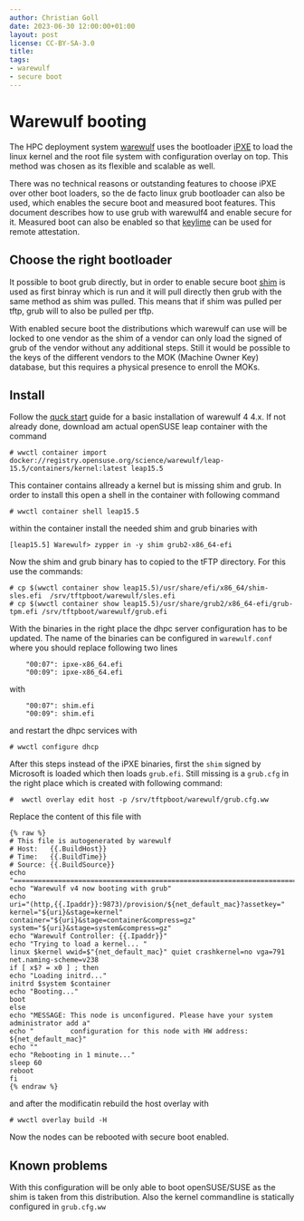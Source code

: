 ```yaml
---
author: Christian Goll
date: 2023-06-30 12:00:00+01:00
layout: post
license: CC-BY-SA-3.0
title: 
tags:
- warewulf
- secure boot
---
```

# Warewulf booting

The HPC deployment system [warewulf](https://github.com/hpcng/warewulf) uses the bootloader [iPXE](https://github.com/ipxe/ipxe) to load the linux kernel and the root file system with configuration overlay on top. This method was chosen as its flexible and scalable as well.

There was no technical reasons or outstanding features to choose iPXE over other boot loaders, so the de facto linux grub bootloader can also be used, which enables the secure boot and measured boot features.
This document describes how to use grub with warewulf4 and enable secure for it. Measured boot can also be enabled so that [keylime](https://keylime.dev/) can be used for remote attestation.

## Choose the right bootloader

It possible to boot grub directly, but in order to enable secure boot [shim](https://github.com/rhboot/shim) is used as first binray which is run and it will pull directly then grub with the same method as shim was pulled. This means that if shim was pulled per tftp, grub will to also be pulled per tftp. 

With enabled secure boot the distributions which warewulf can use will be locked to one vendor as the shim of a vendor can only load the signed of grub of the vendor without any additional steps. Still it would be possible to the keys of the different vendors to the MOK (Machine Owner Key) database, but this requires a physical presence to enroll the MOKs.

## Install 

Follow the [quck start](https://warewulf.org/docs/development/quickstart/suse15.html) guide for a basic installation of warewulf 4 4.x.
If not already done, download am actual openSUSE leap container with the command
```
# wwctl container import docker://registry.opensuse.org/science/warewulf/leap-15.5/containers/kernel:latest leap15.5
```
This container contains allready a kernel but is missing shim and grub. In order to install this  open a shell in the container with following command
```
# wwctl container shell leap15.5
```
within the container install the needed shim and grub binaries with
```
[leap15.5] Warewulf> zypper in -y shim grub2-x86_64-efi
```
Now the shim and grub binary has to copied to the tFTP directory. For this use the commands:

```
# cp $(wwctl container show leap15.5)/usr/share/efi/x86_64/shim-sles.efi  /srv/tftpboot/warewulf/sles.efi
# cp $(wwctl container show leap15.5)/usr/share/grub2/x86_64-efi/grub-tpm.efi /srv/tftpboot/warewulf/grub.efi
```
With the binaries in the right place the dhpc server configuration has to be updated. The name of the binaries can be configured in `warewulf.conf` where you should replace following two lines
```
    "00:07": ipxe-x86_64.efi
    "00:09": ipxe-x86_64.efi
```
with 
```
    "00:07": shim.efi
    "00:09": shim.efi
```
and restart the dhpc services with 
```
# wwctl configure dhcp
```
After this steps instead of the iPXE binaries, first the `shim` signed by Microsoft is loaded which then loads `grub.efi`. Still missing is a `grub.cfg` in the right place which is created with following command:
```
#  wwctl overlay edit host -p /srv/tftpboot/warewulf/grub.cfg.ww
```
Replace the content of this file with 
```
{% raw %}
# This file is autogenerated by warewulf
# Host:   {{.BuildHost}}
# Time:   {{.BuildTime}}
# Source: {{.BuildSource}}
echo "================================================================================"
echo "Warewulf v4 now booting with grub"
echo
uri="(http,{{.Ipaddr}}:9873)/provision/${net_default_mac}?assetkey="
kernel="${uri}&stage=kernel"
container="${uri}&stage=container&compress=gz"
system="${uri}&stage=system&compress=gz"
echo "Warewulf Controller: {{.Ipaddr}}"
echo "Trying to load a kernel... "
linux $kernel wwid=$"{net_default_mac}" quiet crashkernel=no vga=791 net.naming-scheme=v238
if [ x$? = x0 ] ; then
echo "Loading initrd..."
initrd $system $container
echo "Booting..."
boot
else
echo "MESSAGE: This node is unconfigured. Please have your system administrator add a"
echo "         configuration for this node with HW address: ${net_default_mac}"
echo ""
echo "Rebooting in 1 minute..."
sleep 60
reboot
fi
{% endraw %}
```
and after the modificatin rebuild the host overlay with
```
# wwctl overlay build -H
```
Now the nodes can be rebooted with secure boot enabled.

## Known problems

With this configuration will be only able to boot openSUSE/SUSE as the shim is taken from this distribution. Also the kernel commandline is statically configured in `grub.cfg.ww`
